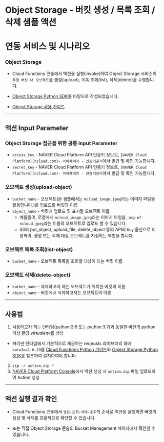 # Object Storage - 버킷 생성 / 목록 조회 / 삭제 샘플 액션
# 연동 서비스 및 시나리오
### Object Storage
+ Cloud Functions 콘솔에서 액션을 실행(invoke)하여 Object Storage 서비스의 `특정 버킷 내 오브젝트`를 생성(upload), 목록 조회(list), 삭제(delete)를 수행합니다.

+ [Object Storage Python SDK](https://guide.ncloud-docs.com/docs/storage-storage-8-2)를 바탕으로 작성되었습니다.

+ [Object Storage 사용 가이드](https://guide.ncloud-docs.com/docs/storage-storage-6-1)

---
## 액션 Input Parameter
### Object Storage 접근을 위한 공통 Input Parameter
+ `access_key` - NAVER Cloud Platform API 인증키 정보로, `[NAVER Cloud Platform](ncloud.com)- 마이페이지 - 인증키관리`에서 발급 및 확인 가능합니다.
+ `secret_key` - NAVER Cloud Platform API 인증키 정보로, `[NAVER Cloud Platform](ncloud.com)- 마이페이지 - 인증키관리`에서 발급 및 확인 가능합니다.

### 오브젝트 생성(upload-object)
+ `bucket_name` - 오브젝트(본 샘플에서는 `ncloud_image.jpeg`라는 이미지 파일을 활용합니다.)를 업로드할 버킷의 이름
+ `object_name` - 버킷에 업로드 및 표시될 오브젝트 이름
  + 예를들어, 로컬에서 `ncloud_image.jpeg`라는 이미지 파일을, `img-of-ncloud.jpeg`라는 이름의 오브젝트로 업로드 할 수 있습니다.
  + S3의 put_object, upload_file, delete_object 등의 API의 `Key` 옵션으로 이용되어, 생성 또는 삭제 대상 오브젝트를 지정하는 역할을 합니다.

### 오브젝트 목록 조회(list-object)
+ `bucket_name` - 오브젝트 목록을 조회할 대상이 되는 버킷 이름

### 오브젝트 삭제(delete-object)
+ `bucket_name` - 삭제하고자 하는 오브젝트가 위치한 버킷의 이름
+ `object_name` - 버킷에서 삭제하고자는 오브젝트의 이름

---
## 사용법
1. 사용하고자 하는 런타임(python:3.6 또는 python:3.7)과 동일한 버전의 python 가상 환경 *virtualenv*를 생성
  + 파이썬 런타임에서 기본적으로 제공하는 reqeusts 라이브러리 외에 `boto3==1.6.19`를 [Cloud Functions Python 가이드](https://guide.ncloud-docs.com/docs/compute-compute-15-2-2)와 [Object Storage Python SDK](https://guide.ncloud-docs.com/docs/storage-storage-8-2)를 참조하여 설치하여야 합니다.
2. `zip -r action.zip *`
3. [NAVER Cloud Platform Console](console.ncloud.com)에서 액션 생성 시 `action.zip` 파일 업로드하여 Action 생성

---
## 액션 실행 결과 확인
+ Cloud Functions 콘솔에서 `생성-조회-삭제-조회`의 순서로 액션을 실행하면 버킷의 생성 및 삭제를 효율적으로 확인할 수 있습니다.

+ 또는 직접 Object Storage 콘솔의 Bucket Management 페이지에서 확인할 수 있습니다.